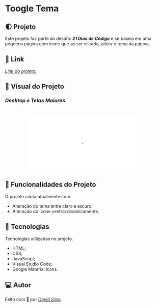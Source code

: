 # **Toogle Tema**

## :first_quarter_moon: **Projeto**

Este projeto faz parte do desafio **_21 Dias de Código_** e se baseia em uma pequena página com ícone que ao ser clicado, altera o tema da página.

## :link: **Link**

_[Link do projeto.](https://davsilvam.github.io/21-dias-de-codigo/08/)_

## :art: **Visual do Projeto**

### _Desktop e Telas Maiores_

<h1 align="center">
    <img src="img/screenshot.gif" style="width: 70%;">
</h1>

## :rocket: **Funcionalidades do Projeto**

O projeto conta atualmente com:

- Alteração do tema entre claro e escuro.
- Alteração do ícone central dinamicamente.

## :wrench: **Tecnologias**

Tecnologias utilizadas no projeto.

- HTML;
- CSS;
- JavaScript;
- Visual Studio Code;
- Google Material Icons.

## :computer: **Autor**

Feito com :purple_heart: por [David Silva](https://www.linkedin.com/in/davsilvam/).

